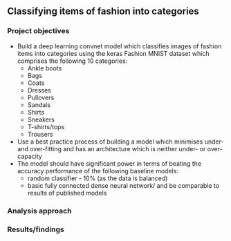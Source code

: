 ## Classifying items of fashion into categories

### Project objectives

- Build a deep learning convnet model which classifies images of fashion items into categories using the keras Fashion MNIST dataset which comprises the following 10 categories:
    - Ankle boots
    - Bags
    - Coats
    - Dresses
    - Pullovers
    - Sandals
    - Shirts
    - Sneakers
    - T-shirts/tops
    - Trousers
- Use a best practice process of building a model which minimises under- and over-fitting and has an architecture which is neither under- or over-capacity 
- The model should have significant power in terms of beating the accuracy performance of the following baseline models:
    - random classifier - 10% (as the data is balanced)
    - basic fully connected dense neural network/
  and be comparable to results of published models

### Analysis approach

### Results/findings
